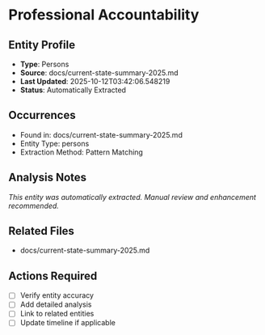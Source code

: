 # Professional Accountability

## Entity Profile
- **Type**: Persons
- **Source**: docs/current-state-summary-2025.md
- **Last Updated**: 2025-10-12T03:42:06.548219
- **Status**: Automatically Extracted

## Occurrences
- Found in: docs/current-state-summary-2025.md
- Entity Type: persons
- Extraction Method: Pattern Matching

## Analysis Notes
*This entity was automatically extracted. Manual review and enhancement recommended.*

## Related Files
- docs/current-state-summary-2025.md

## Actions Required
- [ ] Verify entity accuracy
- [ ] Add detailed analysis
- [ ] Link to related entities
- [ ] Update timeline if applicable
